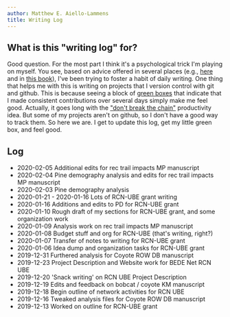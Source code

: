 ```yaml
---
author: Matthew E. Aiello-Lammens
title: Writing Log
---
```


## What is this "writing log" for?

Good question. For the most part I think it's a psychological trick I'm playing on myself. You see, based on advice offered in several places (e.g., [here](https://www.facultydiversity.org/14-day-challenge) and in [this book](https://www.apa.org/pubs/books/4441010)), I've been trying to foster a habit of daily writing. One thing that helps me with this is writing on projects that I version control with git and github. This is because seeing a block of [green boxes](https://github.com/mlammens) that indicate that I made consistent contributions over several days simply make me feel good. Actually, it goes long with the ["don't break the chain"](https://lifehacker.com/jerry-seinfelds-productivity-secret-281626) productivity idea. But some of my projects aren't on github, so I don't have a good way to track them. So here we are. I get to update this log, get my little green box, and feel good.

## Log

* 2020-02-05 Additional edits for rec trail impacts MP manuscript
* 2020-02-04 Pine demography analysis and edits for rec trail impacts MP manuscript
* 2020-02-03 Pine demography analysis
* 2020-01-21 - 2020-01-16 Lots of RCN-UBE grant writing
* 2020-01-16 Additions and edits to PD for RCN-UBE grant
* 2020-01-10 Rough draft of my sections for RCN-UBE grant, and some organization work
* 2020-01-09 Analysis work on rec trail impacts MP manuscript
* 2020-01-08 Budget stuff and org for RCN-UBE (that's writing, right?)
* 2020-01-07 Transfer of notes to writing for RCN-UBE grant
* 2020-01-06 Idea dump and organization tasks for RCN-UBE grant
* 2019-12-31 Furthered analysis for Coyote ROW DB manuscript
* 2019-12-23 Project Description and Website work for BEDE Net RCN UBE
* 2019-12-20 'Snack writing' on RCN UBE Project Description
* 2019-12-19 Edits and feedback on bobcat / coyote KM manuscript
* 2019-12-18 Begin outline of network activities for RCN UBE
* 2019-12-16 Tweaked analysis files for Coyote ROW DB manuscript
* 2019-12-13 Worked on outline for RCN-UBE grant
